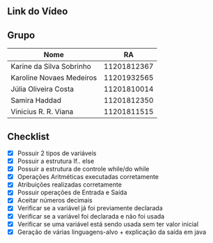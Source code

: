 ## Link do Vídeo


## Grupo
<table> 
	<thead>
	<th>Nome</th>
	<th>RA</th>
	</thead>
	<tbody>
	<tr>
		<td>Karine da Silva Sobrinho</td>
		<td>11201812367</td>
	</tr>
	<tr>
		<td>Karoline Novaes Medeiros</td>
		<td>11201932565</td>
	</tr>
	<tr>
		<td>Júlia Oliveira Costa</td>
		<td>11201810014</td>
	</tr>
	<tr>
		<td>Samira Haddad</td>
		<td>11201812350</td>
	</tr>
    <tr>
        <td>Vinicius R. R. Viana</td>
		<td>11201811515</td>
	</tr>
	</tbody>
</table>
 
## Checklist
- [x] Possuir 2 tipos de variáveis  
- [x] Possuir a estrutura If.. else 
- [x] Possuir a estrutura de controle while/do while 
- [x] Operações Aritméticas executadas corretamente 
- [x] Atribuições realizadas corretamente
- [x] Possuir operações de Entrada e Saída
- [x] Aceitar números decimais
- [x] Verificar se a variável já foi previamente declarada
- [x] Verificar se a variável foi declarada e não foi usada
- [x] Verificar se uma variável está sendo usada sem ter valor inicial
- [x] Geração de várias linguagens-alvo + explicação da saída em java

